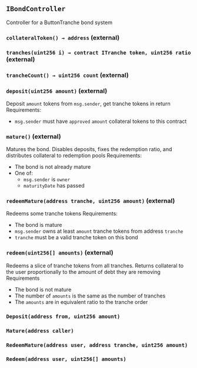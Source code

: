 ## `IBondController`



Controller for a ButtonTranche bond system


### `collateralToken() → address` (external)





### `tranches(uint256 i) → contract ITranche token, uint256 ratio` (external)





### `trancheCount() → uint256 count` (external)





### `deposit(uint256 amount)` (external)



Deposit `amount` tokens from `msg.sender`, get tranche tokens in return
Requirements:
 - `msg.sender` must have `approved` `amount` collateral tokens to this contract

### `mature()` (external)



Matures the bond. Disables deposits,
fixes the redemption ratio, and distributes collateral to redemption pools
Requirements:
 - The bond is not already mature
 - One of:
     - `msg.sender` is `owner`
     - `maturityDate` has passed

### `redeemMature(address tranche, uint256 amount)` (external)



Redeems some tranche tokens
Requirements:
 - The bond is mature
 - `msg.sender` owns at least `amount` tranche tokens from address `tranche`
 - `tranche` must be a valid tranche token on this bond

### `redeem(uint256[] amounts)` (external)



Redeems a slice of tranche tokens from all tranches.
 Returns collateral to the user proportionally to the amount of debt they are removing
Requirements
 - The bond is not mature
 - The number of `amounts` is the same as the number of tranches
 - The `amounts` are in equivalent ratio to the tranche order


### `Deposit(address from, uint256 amount)`





### `Mature(address caller)`





### `RedeemMature(address user, address tranche, uint256 amount)`





### `Redeem(address user, uint256[] amounts)`







